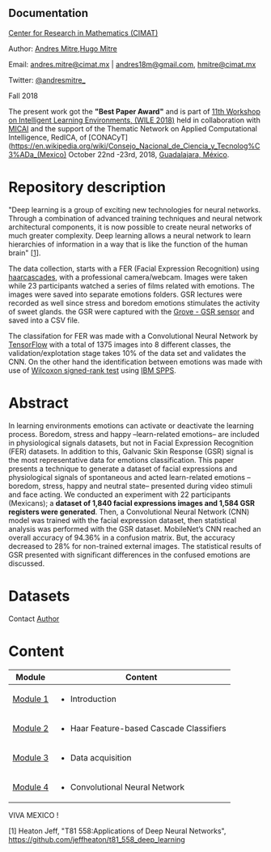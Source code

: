 
## Documentation


[Center for Research in Mathematics (CIMAT)](http://www.cimat.mx/en)

Author: [Andres Mitre](https://github.com/andresmitre),[Hugo Mitre](http://scholar.google.com/citations?user=TjQqDSIAAAAJ&hl=en)

Email: andres.mitre@cimat.mx | andres18m@gmail.com, hmitre@cimat.mx

Twitter:  [@andresmitre_](https://twitter.com/andresmitre_)

Fall 2018

The present work got the **"Best Paper Award"** and is part of [11th Workshop on Intelligent Learning Environments, (WILE 2018)](https://nube.iie.org.mx/WILE2018/wile_2018.htm) held in collaboration with [MICAI](http://www.micai.org/) and the support of the Thematic Network on Applied Computational Intelligence, RedICA, of [CONACyT](https://en.wikipedia.org/wiki/Consejo_Nacional_de_Ciencia_y_Tecnolog%C3%ADa_(Mexico) October 22nd -23rd, 2018, [Guadalajara, México](https://en.wikipedia.org/wiki/Guadalajara).


# Repository description

"Deep learning is a group of exciting new technologies for neural networks. Through a combination of advanced training techniques and neural network architectural components, it is now possible to create neural networks of much greater complexity. Deep learning allows a neural network to learn hierarchies of information in a way that is like the function of the human brain" [[1]](https://github.com/jeffheaton/t81_558_deep_learning).

The data collection, starts with a FER (Facial Expression Recognition) using [haarcascades](https://github.com/opencv/opencv), with a professional camera/webcam. Images were taken while 23 participants watched a series of films related with emotions. The images were saved into separate emotions folders. GSR lectures were recorded as well since stress and boredom emotions stimulates the activity of sweet glands. the GSR were captured with the [Grove - GSR sensor](https://www.seeedstudio.com/Grove-GSR-sensor-p-1614.html) and saved into a CSV file.

The classifation for FER was made with a Convolutional Neural Network by [TensorFlow](https://codelabs.developers.google.com/codelabs/tensorflow-for-poets/#0) with a total of 1375 images into 8 different classes, the validation/explotation stage takes 10% of the data set and validates the CNN. On the other hand the identification between emotions was made with use of [Wilcoxon signed-rank test](https://en.wikipedia.org/wiki/Wilcoxon_signed-rank_test) using [IBM SPPS](https://www.ibm.com/products/spss-statistics).

# Abstract

In learning environments emotions can activate or deactivate the learning process. Boredom, stress and happy –learn-related emotions– are included in physiological signals datasets, but not in Facial Expression Recognition (FER) datasets. In addition to this, Galvanic Skin Response (GSR) signal is the most representative data for emotions classification. This paper presents a technique to generate a dataset of facial expressions and physiological signals of spontaneous and acted learn-related emotions –boredom, stress, happy and neutral state– presented during video stimuli and face acting. We conducted an experiment with 22 participants (Mexicans); a **dataset of 1,840 facial expressions images and 1,584 GSR registers were generated**. Then, a Convolutional Neural Network (CNN) model was trained with the facial expression dataset, then statistical analysis was performed with the GSR dataset. MobileNet’s CNN reached an overall accuracy of 94.36% in a confusion matrix. But, the accuracy decreased to 28% for non-trained external images. The statistical results of GSR presented with significant differences in the confused emotions are discussed.


# Datasets

Contact [Author](https://github.com/andresmitre)

# Content

Module|Content
---|---
[Module 1](https://github.com/andresmitre/Study-of-Spontaneous-and-Acted-Learn-Related-Emotions-Through-FER-and-GSR/blob/master/introduction.ipynb) | <ul><li>Introduction</ul>
[Module 2](https://github.com/andresmitre/Study-of-Spontaneous-and-Acted-Learn-Related-Emotions-Through-FER-and-GSR/blob/master/Haar_Feature_based_Cascade_Classifiers.ipynb) | <ul><li>Haar Feature-based Cascade Classifiers</ul>
[Module 3](https://github.com/andresmitre/Study-of-Spontaneous-and-Acted-Learn-Related-Emotions-Through-FER-and-GSR/blob/master/data_acquisition.ipynb) | <ul><li>Data acquisition</ul>
[Module 4](https://github.com/andresmitre/Study-of-Spontaneous-and-Acted-Learn-Related-Emotions-Through-FER-and-GSR/blob/master/CNN.ipynb)| <ul><li>Convolutional Neural Network</ul>



VIVA MEXICO !


[1] Heaton Jeff, "T81 558:Applications of Deep Neural Networks", https://github.com/jeffheaton/t81_558_deep_learning
